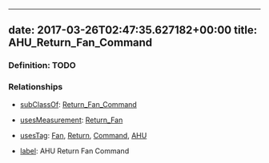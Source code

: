 
---
date: 2017-03-26T02:47:35.627182+00:00
title: AHU_Return_Fan_Command
---
### Definition: TODO

### Relationships

* [subClassOf](http://www.w3.org/2000/01/rdf-schema#subClassOf): [Return_Fan_Command](https://brickschema.org/schema/1.0/Brick#Return_Fan_Command)

* [usesMeasurement](https://brickschema.org/schema/1.0/BrickFrame#usesMeasurement): [Return_Fan](https://brickschema.org/schema/1.0/Brick#Return_Fan)

* [usesTag](https://brickschema.org/schema/1.0/BrickFrame#usesTag): [Fan](https://brickschema.org/schema/1.0/BrickTag#Fan), [Return](https://brickschema.org/schema/1.0/BrickTag#Return), [Command](https://brickschema.org/schema/1.0/BrickTag#Command), [AHU](https://brickschema.org/schema/1.0/BrickTag#AHU)

* [label](http://www.w3.org/2000/01/rdf-schema#label): AHU Return Fan Command
